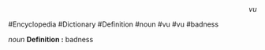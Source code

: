 
<div align="right"><i>vu</i></div>

#Encyclopedia #Dictionary #Definition #noun #vu #vu #badness

*noun*
**Definition :** badness